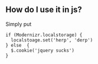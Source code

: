 ## How do I use it in js?

Simply put

    if (Modernizr.localstorage) {
      localstoage.set('herp', 'derp')
    } else  {
      $.cookie('jquery sucks')
    }
